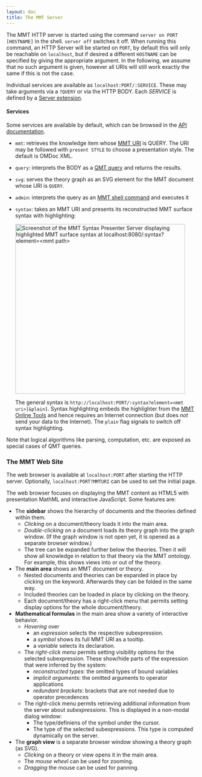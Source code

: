 ```yaml
---
layout: doc
title: The MMT Server
---
```


The MMT HTTP server is started using the command `server on PORT [HOSTNAME]` in the shell. `server off` switches it off.
When running this command, an HTTP Server will be started on `PORT`, by default this will only be reachable on `localhost`, but if desired a different `HOSTNAME` can be specified by giving the appropriate argument. 
In the following, we assume that no such argument is given, however all URIs will still work exactly the same if this is not the case. 

Individual services are available as `localhost:PORT/:SERVICE`. These may take arguments via a `?QUERY` or via the HTTP BODY.
Each *SERVICE* is defined by a [Server extension](../api/extensions).

#### Services
Some services are available by default, which can be browsed in the [API documentation](apidoc://info.kwarc.mmt.api.web.ServerExtension).

* `mmt`: retrieves the knowledge item whose [MMT URI](../language/uris) is QUERY. The URI may be followed with `present STYLE` to choose a presentation style. The default is OMDoc XML.
* `query`: interprets the BODY as a [QMT query](../api/queries) and returns the results.
* `svg`: serves the theory graph as an SVG element for the MMT document whose URI is `QUERY`.
* `admin`: interprets the query as an [MMT shell command](shell) and executes it
* `syntax`: takes an MMT URI and presents its reconstructed MMT surface syntax with highlighting:
   
   <a href="../../img/syntaxpresenterserver.png">
      <img alt="Screenshot of the MMT Syntax Presenter Server displaying highlighted MMT surface syntax at localhost:8080/:syntax?element=<mmt path>" src="../../img/syntaxpresenterserver.png" width="450" />
   </a>
   
   The general syntax is `http://localhost:PORT/:syntax?element=<mmt uri>[&plain]`.
   Syntax highlighting embeds the highlighter from the [MMT Online Tools](https://github.com/ComFreek/mmteditor) and hence requires an Internet connection (but does *not* send your data to the Internet).
   The `plain` flag signals to switch off syntax highlighting.
   
   

Note that logical algorithms like parsing, computation, etc. are exposed as special cases of QMT queries. 

### The MMT Web Site

The web browser is available at `localhost:PORT` after starting the HTTP server. Optionally, `localhost:PORT?MMTURI` can be used to set the initial page.

The web browser focuses on displaying the MMT content as HTML5 with presentation MathML and interactive JavaScript.
Some features are:

* The **sidebar** shows the hierarchy of documents and the theories defined within them.
  * *Clicking* on a document/theory loads it into the main area.
  * *Double-clicking* on a document loads its theory graph into the graph window. (If the graph window is not open yet, it is opened as a separate browser window.)
  * The tree can be expanded further below the theories. Then it will show all knowledge in relation to that theory via the MMT ontology. For example, this shows views into or out of the theory.
* The **main area** shows an MMT document or theory.
  * Nested documents and theories can be expanded in place by clicking on the keyword. Afterwards they can be folded in the same way.
  * Included theories can be loaded in place by clicking on the theory.
  * Each document/theory has a right-click menu that permits setting display options for the whole document/theory.
* **Mathematical formulas** in the main area show a variety of interactive behavior.
    * *Hovering* over
      * an *expression* selects the respective subexpression.
      * a *symbol* shows its full MMT URI as a tooltip.
      * a *variable* selects its declaration.
    * The *right-click menu* permits setting visibility options for the selected subexpression.
        These show/hide parts of the expression that were inferred by the system:
      * *reconstructed types*: the omitted types of bound variables
      * *implicit arguments*: the omitted arguments to operator applications
      * *redundant brackets*: brackets that are not needed due to operator precedences
    * The right-click menu permits retrieving additional information from the server about *subexpressions*.
        This is displayed in a non-modal dialog window:
      * The type/definiens of the symbol under the cursor.
      * The type of the selected subexpressions. This type is computed dynamically on the server.
* The **graph view** is a separate browser window showing a theory graph (as SVG).
  * *Clicking* on a theory or view opens it in the main area.
  * The *mouse wheel* can be used for zooming.
  * *Dragging* the mouse can be used for panning.
